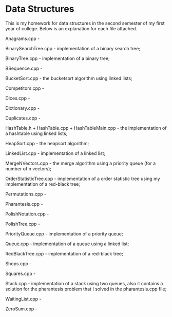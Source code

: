 # Data Structures

This is my homework for data structures in the second semester of my first year of college. Below is an explanation for each file attached.

Anagrams.cpp - 

BinarySearchTree.cpp - implementation of a binary search tree;

BinaryTree.cpp - implementation of a binary tree;

BSequence.cpp - 

BucketSort.cpp - the bucketsort algorithm using linked lists;

Competitors.cpp - 

Dices.cpp - 

Dictionary.cpp - 

Duplicates.cpp - 

HashTable.h + HashTable.cpp + HashTableMain.cpp - the implementation of a hashtable using linked lists;

HeapSort.cpp - the heapsort algorithm;

LinkedList.cpp - implementation of a linked list;

MergeNVectors.cpp - the merge algorithm using a priority queue (for a number of n vectors);

OrderStatisticTree.cpp - implementation of a order statistic tree using my implementation of a red-black tree;

Permutations.cpp - 

Pharantesis.cpp - 

PolishNotation.cpp -

PolishTree.cpp -

PriorityQueue.cpp - implementation of a priority queue;

Queue.cpp - implementation of a queue using a linked list;

RedBlackTree.cpp - implementation of a red-black tree;

Shops.cpp -

Squares.cpp -

Stack.cpp - implementation of a stack using two queues, also it contains a solution for the pharantesis problem that I solved in the pharantesis.cpp file;

WaitingList.cpp - 

ZeroSum.cpp - 

